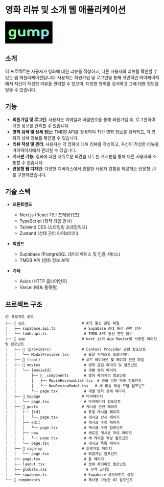 # 영화 리뷰 및 소개 웹 애플리케이션

![프로젝트 로고](logo.png) <!-- 프로젝트 로고 이미지 -->

## 소개

이 프로젝트는 사용자가 영화에 대한 리뷰를 작성하고, 다른 사용자의 리뷰를 확인할 수 있는 웹 애플리케이션입니다. 사용자는 회원가입 및 로그인을 통해 개인적인 마이페이지에서 자신이 작성한 리뷰를 관리할 수 있으며, 다양한 영화를 검색하고 그에 대한 정보를 얻을 수 있습니다.

## 기능

- **회원가입 및 로그인**: 사용자는 이메일과 비밀번호를 통해 회원가입 후, 로그인하여 개인 정보를 관리할 수 있습니다.
- **영화 검색 및 상세 정보**: TMDB API를 활용하여 최신 영화 정보를 검색하고, 각 영화의 상세 정보를 확인할 수 있습니다.
- **리뷰 작성 및 관리**: 사용자는 각 영화에 대해 리뷰를 작성하고, 자신이 작성한 리뷰를 마이페이지에서 관리할 수 있습니다.
- **게시판 기능**: 영화에 대한 자유로운 의견을 나누는 게시판을 통해 다른 사용자와 소통할 수 있습니다.
- **반응형 웹 디자인**: 다양한 디바이스에서 원활한 사용자 경험을 제공하는 반응형 UI를 구현하였습니다.

## 기술 스택

- **프론트엔드**
  - Next.js (React 기반 프레임워크)
  - TypeScript (정적 타입 검사)
  - Tailwind CSS (스타일링 프레임워크)
  - Zustand (상태 관리 라이브러리)
  
- **백엔드**
  - Supabase (PostgreSQL 데이터베이스 및 인증 서비스)
  - TMDB API (영화 정보 API)

- **기타**
  - Axios (HTTP 클라이언트)
  - Vercel (배포 플랫폼)

## 프로젝트 구조

```plaintext
📦 프로젝트 루트
├── 📂 api                          # API 통신 관련 파일
│   ├── supabase.api.ts             # Supabase API 통신 관련 함수
│   └── tmdb.api.ts                 # TMDB API 통신 관련 함수
├── 📂 app                          # Next.js의 App Router를 사용한 페이지 및 컴포넌트
│   ├── 📂 (providers)              # Context Provider 관련 컴포넌트
│   │   └── ModalProvider.tsx       # 모달 컨텍스트 프로바이더
│   ├── 📂 (root)                   # 루트 레이아웃 및 페이지 관련 파일
│   ├── 📂 movies                    # 영화 관련 페이지 및 컴포넌트
│   │   └── [movieId]               # 개별 영화 페이지
│   │       ├── 📂 _components       # 영화 페이지의 컴포넌트
│   │       │   ├── MovieReviewsList.tsx  # 영화 리뷰 목록 컴포넌트
│   │       │   └── NewReviewModal.tsx   # 새 리뷰 작성 모달 컴포넌트
│   │       └── page.tsx            # 개별 영화 상세 페이지
│   ├── 📂 mypage                   # 마이페이지
│   │   └── page.tsx                # 마이페이지 컴포넌트
│   ├── 📂 posts                    # 게시글 관련 페이지
│   │   ├── [id]                    # 특정 게시글 페이지
│   │   │   └── page.tsx            # 게시글 상세 페이지
│   │   ├── edit                    # 게시글 수정 페이지
│   │   │   └── page.tsx            # 게시글 수정 컴포넌트
│   │   ├── new                     # 새로운 게시글 작성 페이지
│   │   │   └── page.tsx            # 새 게시글 작성 컴포넌트
│   │   └── page.tsx                # 게시글 목록 페이지
│   ├── 📂 sign-up                  # 회원가입 페이지
│   │   └── page.tsx                # 회원가입 컴포넌트
│   ├── page.tsx                    # 홈 페이지
│   ├── layout.tsx                  # 전체 레이아웃 컴포넌트
│   ├── globals.css                  # 전역 스타일
│   └── supabase.ts                 # Supabase 클라이언트 설정
└── 📂 components                    # 재사용 가능한 UI 컴포넌트
